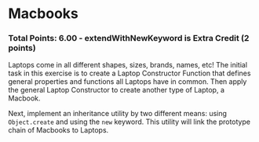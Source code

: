 # Macbooks

### Total Points: 6.00 - extendWithNewKeyword is Extra Credit (2 points)

Laptops come in all different shapes, sizes, brands, names, etc! The initial task in this exercise is to create a Laptop Constructor Function that defines general properties and functions all Laptops have in common.  Then apply the general Laptop Constructor to create another type of Laptop, a Macbook.

Next, implement an inheritance utility by two different means: using `Object.create` and using the `new` keyword. This utility will link the prototype chain of Macbooks to Laptops.
